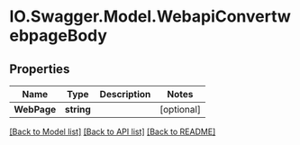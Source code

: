 # IO.Swagger.Model.WebapiConvertwebpageBody
## Properties

Name | Type | Description | Notes
------------ | ------------- | ------------- | -------------
**WebPage** | **string** |  | [optional] 

[[Back to Model list]](../README.md#documentation-for-models) [[Back to API list]](../README.md#documentation-for-api-endpoints) [[Back to README]](../README.md)


